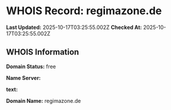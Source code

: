 # WHOIS Record: regimazone.de

**Last Updated:** 2025-10-17T03:25:55.002Z
**Checked At:** 2025-10-17T03:25:55.002Z

## WHOIS Information

**Domain Status:** free

**Name Server:** 

**text:** 

**Domain Name:** regimazone.de

